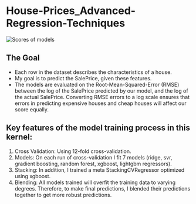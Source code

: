 # House-Prices_Advanced-Regression-Techniques

![Scores of models](https://user-images.githubusercontent.com/67377289/87241549-a7204c80-c424-11ea-8937-7b22c9c6984f.PNG)

## The Goal
- Each row in the dataset describes the characteristics of a house.
- My goal is to predict the SalePrice, given these features.
- The models are evaluated on the Root-Mean-Squared-Error (RMSE) between the log of the SalePrice predicted by our model, and the log of the actual SalePrice. Converting RMSE errors to a log scale ensures that errors in predicting expensive houses and cheap houses will affect our score equally.
## Key features of the model training process in this kernel:
1. Cross Validation: Using 12-fold cross-validation.
2. Models: On each run of cross-validation I fit 7 models (ridge, svr, gradient boosting, random forest, xgboost, lightgbm regressors).
3. Stacking: In addition, I trained a meta StackingCVRegressor optimized using xgboost.
4. Blending: All models trained will overfit the training data to varying degrees. Therefore, to make final predictions, I blended their predictions together to get more robust predictions.
